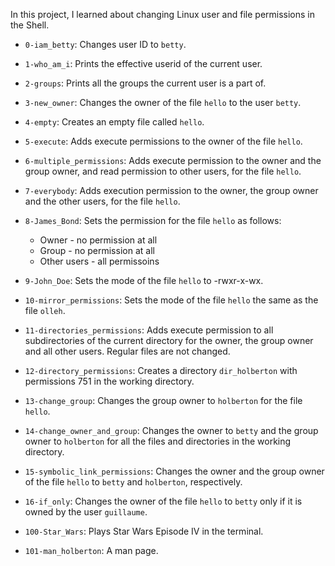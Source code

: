 In this project, I learned about changing Linux user and file permissions in the Shell.

* `0-iam_betty`: Changes user ID to `betty`.
* `1-who_am_i`: Prints the effective userid of the current user.
* `2-groups`: Prints all the groups the current user is a part of.
* `3-new_owner`: Changes the owner of the file `hello` to the user `betty`.
* `4-empty`: Creates an empty file called `hello`.
* `5-execute`: Adds execute permissions to the owner of the file `hello`.
* `6-multiple_permissions`: Adds execute permission to the owner and the group owner, and read permission to other users, for the file `hello`.
* `7-everybody`: Adds execution permission to the owner, the group owner and the other users, for the file `hello`.
* `8-James_Bond`: Sets the permission for the file `hello` as follows:

   * Owner - no permission at all
   * Group - no permission at all
   * Other users - all permissoins

* `9-John_Doe`: Sets the mode of the file `hello` to -rwxr-x-wx.
* `10-mirror_permissions`: Sets the mode of the file `hello` the same as the file `olleh`.
* `11-directories_permissions`: Adds execute permission to all subdirectories of the current directory for the owner, the group owner and all other users. Regular files are not changed.
* `12-directory_permissions`: Creates a directory `dir_holberton` with permissions 751 in the working directory.
* `13-change_group`: Changes the group owner to `holberton` for the file `hello`.
* `14-change_owner_and_group`: Changes the owner to `betty` and the group owner to `holberton` for all the files and directories in the working directory.
* `15-symbolic_link_permissions`: Changes the owner and the group owner of the file `hello` to `betty` and `holberton`, respectively.
* `16-if_only`: Changes the owner of the file `hello` to `betty` only if it is owned by the user `guillaume`.
* `100-Star_Wars`: Plays Star Wars Episode IV in the terminal.
* `101-man_holberton`: A man page.
